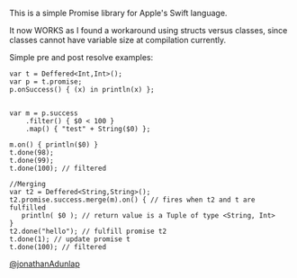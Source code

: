 This is a simple Promise library for Apple's Swift language.

It now WORKS as I found a workaround using structs versus classes, since classes cannot have variable size at compilation currently.

Simple pre and post resolve examples:

    var t = Deffered<Int,Int>();
    var p = t.promise;
    p.onSuccess() { (x) in println(x) };


    var m = p.success
        .filter() { $0 < 100 }
        .map() { "test" + String($0) };

    m.on() { println($0) }
    t.done(98);
    t.done(99);
    t.done(100); // filtered

    //Merging
    var t2 = Deffered<String,String>();
    t2.promise.success.merge(m).on() { // fires when t2 and t are fulfilled
       println( $0 ); // return value is a Tuple of type <String, Int>
    }
    t2.done("hello"); // fulfill promise t2
    t.done(1); // update promise t
    t.done(100); // filtered

[@jonathanAdunlap](http://twitter.com/jonathanAdunlap)
